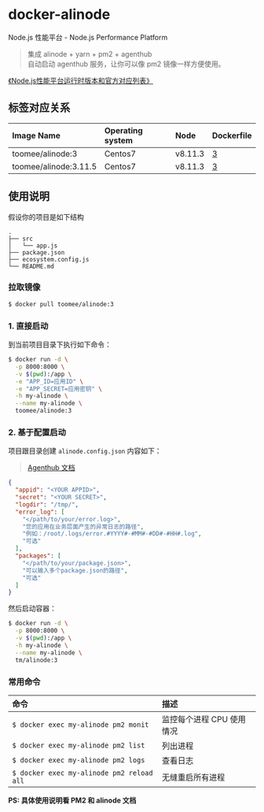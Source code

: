 # docker-alinode

Node.js 性能平台 - Node.js Performance Platform  

> 集成 alinode + yarn + pm2 + agenthub  
> 自动启动 agenthub 服务，让你可以像 pm2 镜像一样方便使用。  


[《Node.js性能平台运行时版本和官方对应列表》](https://help.aliyun.com/knowledge_detail/60811.html)

## 标签对应关系

Image Name | Operating system | Node | Dockerfile
:-- | :-- | :-- | :--
toomee/alinode:3 | Centos7 | v8.11.3 | [3](https://github.com/toomeefed/docker-alinode/blob/master/3/Dockerfile)
toomee/alinode:3.11.5 | Centos7 | v8.11.3 | [3](https://github.com/toomeefed/docker-alinode/blob/master/3/Dockerfile)

## 使用说明

假设你的项目是如下结构

```
.
├── src
│   └── app.js
├── package.json
├── ecosystem.config.js
└── README.md
```

### 拉取镜像

```sh
$ docker pull toomee/alinode:3
```

### 1. 直接启动

到当前项目目录下执行如下命令：

```sh
$ docker run -d \
  -p 8000:8000 \
  -v $(pwd):/app \
  -e "APP_ID=应用ID" \
  -e "APP_SECRET=应用密钥" \
  -h my-alinode \
  --name my-alinode \
  toomee/alinode:3
```

### 2. 基于配置启动

项目跟目录创建 `alinode.config.json` 内容如下：

> [Agenthub 文档](https://github.com/aliyun-node/agenthub)

```json
{
  "appid": "<YOUR APPID>",
  "secret": "<YOUR SECRET>",
  "logdir": "/tmp/",
  "error_log": [
    "</path/to/your/error.log>",
    "您的应用在业务层面产生的异常日志的路径",
    "例如：/root/.logs/error.#YYYY#-#MM#-#DD#-#HH#.log",
    "可选"
  ],
  "packages": [
    "</path/to/your/package.json>",
    "可以输入多个package.json的路径",
    "可选"
  ]
}
```

然后启动容器：

```sh
$ docker run -d \
  -p 8000:8000 \
  -v $(pwd):/app \
  -h my-alinode \
  --name my-alinode \
  tm/alinode:3
```

### 常用命令

命令 | 描述
:-- | :--
`$ docker exec my-alinode pm2 monit` | 监控每个进程 CPU 使用情况
`$ docker exec my-alinode pm2 list` | 列出进程
`$ docker exec my-alinode pm2 logs` | 查看日志
`$ docker exec my-alinode pm2 reload all` | 无缝重启所有进程

**PS: 具体使用说明看 PM2 和 alinode 文档**

